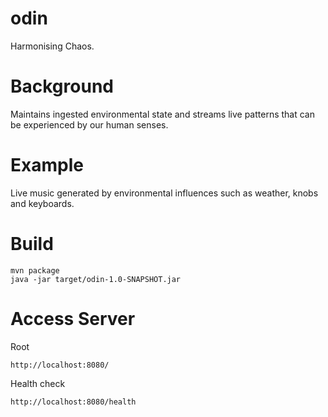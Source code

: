 # odin

Harmonising Chaos.

# Background

Maintains ingested environmental state and streams live patterns that can be experienced by our human senses.

# Example

Live music generated by environmental influences such as weather, knobs and keyboards.

# Build

    mvn package
    java -jar target/odin-1.0-SNAPSHOT.jar

# Access Server

Root

    http://localhost:8080/

Health check

    http://localhost:8080/health